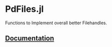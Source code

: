 # PdFiles.jl

Functions to Implement overall better Filehandles.

## [Documentation](https://pauldepping.github.io/PdFiles_doku/build/)
